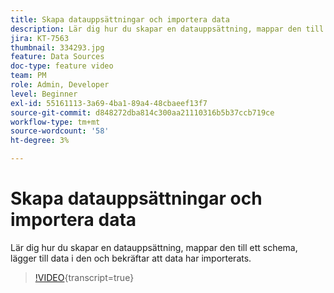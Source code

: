 ```yaml
---
title: Skapa datauppsättningar och importera data
description: Lär dig hur du skapar en datauppsättning, mappar den till ett schema, lägger till data i den och bekräftar att data har importerats.
jira: KT-7563
thumbnail: 334293.jpg
feature: Data Sources
doc-type: feature video
team: PM
role: Admin, Developer
level: Beginner
exl-id: 55161113-3a69-4ba1-89a4-48cbaeef13f7
source-git-commit: d848272dba814c300aa21110316b5b37ccb719ce
workflow-type: tm+mt
source-wordcount: '58'
ht-degree: 3%

---
```


# Skapa datauppsättningar och importera data

Lär dig hur du skapar en datauppsättning, mappar den till ett schema, lägger till data i den och bekräftar att data har importerats.

>[!VIDEO](https://video.tv.adobe.com/v/334293?quality=12&learn=on){transcript=true}
